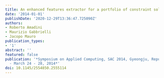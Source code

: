```yaml
---
title: An enhanced features extractor for a portfolio of constraint solvers
date: '2014-01-01'
publishDate: '2020-12-29T13:36:47.725090Z'
authors:
- Roberto Amadini
- Maurizio Gabbrielli
- Jacopo Mauro
publication_types:
- '1'
abstract: ''
featured: false
publication: '*Symposium on Applied Computing, SAC 2014, Gyeongju, Republic of Korea
  - March 24 - 28, 2014*'
doi: 10.1145/2554850.2555114
---
```


